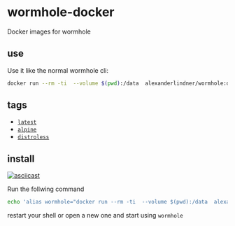 # wormhole-docker
Docker images for wormhole

## use
Use it like the normal wormhole cli:
```bash
docker run --rm -ti  --volume $(pwd):/data  alexanderlindner/wormhole:distroless wormhole send --text "hi there"
```
## tags

-	[`latest`](https://github.com/alexander-lindner/wormhole-docker/blob/master/Dockerfile.ubuntu)
-	[`alpine`](https://github.com/alexander-lindner/wormhole-docker/blob/master/Dockerfile.alpine)
-	[`distroless`](https://github.com/alexander-lindner/wormhole-docker/blob/master/Dockerfile.distroless)

## install

[![asciicast](https://asciinema.org/a/XmgVPkFk48ZSbtCcmU84GlfoY.svg)](https://asciinema.org/a/XmgVPkFk48ZSbtCcmU84GlfoY)

Run the follwing command

```bash
echo 'alias wormhole="docker run --rm -ti  --volume $(pwd):/data  alexanderlindner/wormhole:distroless wormhole"' >> .bashrc
```
restart your shell or open a new one and start using `wormhole`

